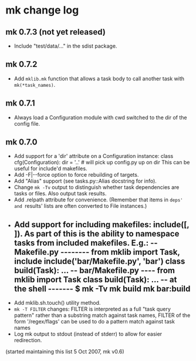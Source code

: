# mk change log

## mk 0.7.3 (not yet released)

- Include "test/data/..." in the sdist package.


## mk 0.7.2

- Add `mklib.mk` function that allows a task body to call another task with
  `mk(*task_names)`.


## mk 0.7.1

- Always load a Configuration module with cwd switched to the dir of the
  config file.


## mk 0.7.0

- Add support for a 'dir' attribute on a Configuration instance:
    class cfg(Configuration):
        dir = '..'  # will pick up config.py up on dir
  This can be useful for include'd makefiles.
- Add -F|--force option to force rebuilding of targets.
- Add "Alias" support (see tasks.py::Alias docstring for info).
- Change `mk -Tv` output to distinguish whether task dependencies are
  tasks or files. Also output task results.
- Add <File>.relpath attribute for convenience. (Remember that items in
  `deps' and `results' lists are often converted to File instances.)
- Add support for including makefiles: include(<path>[, <ns>]). As part of
  this is the ability to namespace tasks from included makefiles. E.g.:
    -- Makefile.py --------
    from mklib import Task, include
    include('bar/Makefile.py', 'bar')
    class build(Task):
        ...
    -- bar/Makefile.py ----
    from mklib import Task
    class build(Task):
        ...
    -- at the shell -------
    $ mk -Tv
    mk build
    mk bar:build
    -----------------------
- Add mklib.sh.touch() utility method.
- `mk -T FILTER` changes: FILTER is interpreted as a full "task query
  pattern" rather than a substring match against task names, FILTER of the
  form '/regex/flags' can be used to do a pattern match against task names
- Log mk output to stdout (instead of stderr) to allow for easier
  redirection.


(started maintaining this list 5 Oct 2007, mk v0.6)
